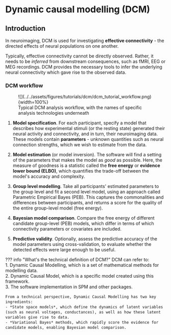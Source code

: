 # Dynamic causal modelling (DCM)
## Introduction

In neuroimaging, DCM is used for investigating **effective connectivity** - the directed effects of neural populations on one another. 

Typically, effective connectivity cannot be directly observed. Rather, it needs to be *inferred* from downstream consequences, such as fMRI, EEG or MEG recordings. DCM provides the necessary tools to infer the underlying neural connectivity which gave rise to the observed data. 

### DCM workflow
<figure id="Fig:dcmworkflow" markdown>
![](../../assets/figures/tutorials/dcm/dcm_tutorial_workflow.png){width=100%}
<figcaption>Typical DCM analysis workflow, with the names of specific analysis technologies underneath</figcaption>
</figure>

1. **Model specification**. For each participant, specify a model that describes how experimental stimuli (or the resting state) generated their neural activity and connectivity, and in turn, their neuroimaging data. These models contain **parameters** - unknown quantities such as neural connection strengths, which we wish to estimate from the data.

2. **Model estimation** (or model inversion). The software will find a setting of the parameters that makes the model as *good* as possible. Here, the measure of goodness is a statistic called the **free energy** or **evidence lower bound (ELBO)**, which quantifies the trade-off between the model's accuracy and complexity. 

3. **Group level modelling**. Take all participants' estimated parameters to the group level and fit a second level model, using an approach called Parametric Empirical Bayes (PEB). This captures the commonalities and differences between participants, and returns a score for the quality of the entire group-level model (free energy).

4. **Bayesian model comparison**. Compare the free energy of different candidate group-level (PEB) models, which differ in terms of which connectivity parameters or covariates are included. 

5. **Predictive validity**. Optionally, assess the predictive accuracy of the model parameters using cross-validation, to evaluate whether the detected effects were large enough to be useful.

??? info "What's the technical definition of DCM?"
	DCM can refer to:  
		1. Dynamic Causal Modelling, which is a set of mathematical methods for modelling data.  
		2. Dynamic Causal Model, which is a specific model created using this framework.  
		3. The software implementation in SPM and other packages.
	
	From a technical perspective, Dynamic Causal Modelling has two key ingredients:  
	- *State space models*, which define the dynamics of latent variables (such as neural voltages, conductances), as well as how these latent variables give rise to data.  
	- *Variational Bayes* methods, which rapidly score the evidence for candidate models, enabling Bayesian model comparison. 